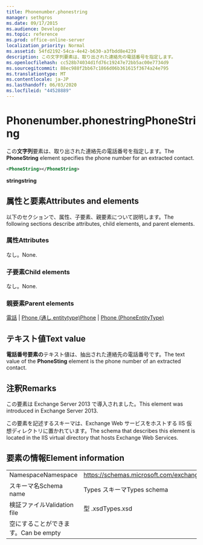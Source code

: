 ```yaml
---
title: Phonenumber.phonestring
manager: sethgros
ms.date: 09/17/2015
ms.audience: Developer
ms.topic: reference
ms.prod: office-online-server
localization_priority: Normal
ms.assetid: 54fd2192-54ca-4e42-b630-a3fbdd8e4239
description: この文字列要素は、取り出された連絡先の電話番号を指定します。
ms.openlocfilehash: cc528b74034d1fd76c19247e72bb5ac00e7734d9
ms.sourcegitcommit: 88ec988f2bb67c1866d06b361615f3674a24e795
ms.translationtype: MT
ms.contentlocale: ja-JP
ms.lasthandoff: 06/03/2020
ms.locfileid: "44528889"
---
```

# <a name="phonestring"></a><span data-ttu-id="41a4e-103">Phonenumber.phonestring</span><span class="sxs-lookup"><span data-stu-id="41a4e-103">PhoneString</span></span>

<span data-ttu-id="41a4e-104">この**文字列**要素は、取り出された連絡先の電話番号を指定します。</span><span class="sxs-lookup"><span data-stu-id="41a4e-104">The **PhoneString** element specifies the phone number for an extracted contact.</span></span> 
  
```XML
<PhoneString></PhoneString>
```

 <span data-ttu-id="41a4e-105">**string**</span><span class="sxs-lookup"><span data-stu-id="41a4e-105">**string**</span></span>
## <a name="attributes-and-elements"></a><span data-ttu-id="41a4e-106">属性と要素</span><span class="sxs-lookup"><span data-stu-id="41a4e-106">Attributes and elements</span></span>

<span data-ttu-id="41a4e-107">以下のセクションで、属性、子要素、親要素について説明します。</span><span class="sxs-lookup"><span data-stu-id="41a4e-107">The following sections describe attributes, child elements, and parent elements.</span></span>
  
### <a name="attributes"></a><span data-ttu-id="41a4e-108">属性</span><span class="sxs-lookup"><span data-stu-id="41a4e-108">Attributes</span></span>

<span data-ttu-id="41a4e-109">なし。</span><span class="sxs-lookup"><span data-stu-id="41a4e-109">None.</span></span>
  
### <a name="child-elements"></a><span data-ttu-id="41a4e-110">子要素</span><span class="sxs-lookup"><span data-stu-id="41a4e-110">Child elements</span></span>

<span data-ttu-id="41a4e-111">なし。</span><span class="sxs-lookup"><span data-stu-id="41a4e-111">None.</span></span>
  
### <a name="parent-elements"></a><span data-ttu-id="41a4e-112">親要素</span><span class="sxs-lookup"><span data-stu-id="41a4e-112">Parent elements</span></span>

<span data-ttu-id="41a4e-113">[電話](phone.md)  | [Phone (通し entitytype)](phone-phoneentitytype.md)</span><span class="sxs-lookup"><span data-stu-id="41a4e-113">[Phone](phone.md) | [Phone (PhoneEntityType)](phone-phoneentitytype.md)</span></span>
  
## <a name="text-value"></a><span data-ttu-id="41a4e-114">テキスト値</span><span class="sxs-lookup"><span data-stu-id="41a4e-114">Text value</span></span>

<span data-ttu-id="41a4e-115">**電話番号要素の**テキスト値は、抽出された連絡先の電話番号です。</span><span class="sxs-lookup"><span data-stu-id="41a4e-115">The text value of the **PhoneSting** element is the phone number of an extracted contact.</span></span> 
  
## <a name="remarks"></a><span data-ttu-id="41a4e-116">注釈</span><span class="sxs-lookup"><span data-stu-id="41a4e-116">Remarks</span></span>

<span data-ttu-id="41a4e-117">この要素は Exchange Server 2013 で導入されました。</span><span class="sxs-lookup"><span data-stu-id="41a4e-117">This element was introduced in Exchange Server 2013.</span></span>
  
<span data-ttu-id="41a4e-118">この要素を記述するスキーマは、Exchange Web サービスをホストする IIS 仮想ディレクトリに置かれています。</span><span class="sxs-lookup"><span data-stu-id="41a4e-118">The schema that describes this element is located in the IIS virtual directory that hosts Exchange Web Services.</span></span>
  
## <a name="element-information"></a><span data-ttu-id="41a4e-119">要素の情報</span><span class="sxs-lookup"><span data-stu-id="41a4e-119">Element information</span></span>

|||
|:-----|:-----|
|<span data-ttu-id="41a4e-120">Namespace</span><span class="sxs-lookup"><span data-stu-id="41a4e-120">Namespace</span></span>  <br/> |https://schemas.microsoft.com/exchange/services/2006/types  <br/> |
|<span data-ttu-id="41a4e-121">スキーマ名</span><span class="sxs-lookup"><span data-stu-id="41a4e-121">Schema name</span></span>  <br/> |<span data-ttu-id="41a4e-122">Types スキーマ</span><span class="sxs-lookup"><span data-stu-id="41a4e-122">Types schema</span></span>  <br/> |
|<span data-ttu-id="41a4e-123">検証ファイル</span><span class="sxs-lookup"><span data-stu-id="41a4e-123">Validation file</span></span>  <br/> |<span data-ttu-id="41a4e-124">型 .xsd</span><span class="sxs-lookup"><span data-stu-id="41a4e-124">Types.xsd</span></span>  <br/> |
|<span data-ttu-id="41a4e-125">空にすることができます。</span><span class="sxs-lookup"><span data-stu-id="41a4e-125">Can be empty</span></span>  <br/> ||
   

